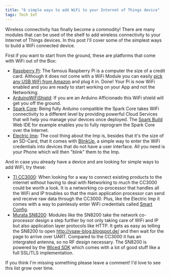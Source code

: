 ```yaml
---
title: "6 simple ways to add WiFi to your Internet of Things device"
tags: Tech IoT
---
```


Wireless connectivity has finally become a commodity! There are many modules that can be used of the shelf to add wireless connectivity to your Internet of Things devices. In this post I'll cover some of the simplest ways to build a WiFi connected device.

First if you want to start from the ground, these are platforms that come with WiFi out of the Box:

- [Raspberry Pi](http://www.raspberrypi.org/quick-start-guide): The famous Raspberry Pi is a computer the size of a credit card. Although it does not come with a WiFi Module you can easily [pick any USB WiFi from Amazon](http://www.amazon.com/s?ie=UTF8&field-keywords=usb%20wifi&index=blended) and plug it in. Done! Your Pi is now WiFi enabled and you are ready to start working on your App and not the Networking.
- [ArduinoWiFiShield](http://arduino.cc/en/Main/ArduinoWiFiShield): If you are an Arduino Afficionado this WiFi shield will get you off the ground.
- [Spark Core](https://www.spark.io/): Being fully Arduino compatible the Spark Core takes WiFi connectivity to a different level by providing powerful Cloud Services that will help you manage your devices once deployed. The [Spark Build](http://docs.spark.io/#/start/writing-core-firmware-spark-build-our-web-ide) Web IDE for example enables you to fully reprogram the Spark Core over the Internet.
- [Electric Imp](http://electricimp.com/): The cool thing about the Imp is, besides that it's the size of an SD-Card, that it comes with [BlinkUp](http://electricimp.com/docs/gettingstarted/1-blinkup/), a simple way to enter the WiFi credentials into devices that do not have a user interface. All you need is your Phone which will then "blink" them to the Imp.

And in case you already have a device and are looking for simple ways to add WiFi, try these:

- [TI CC3000](http://www.ti.com/product/cc3000): When looking for a way to connect existing products to the internet without having to deal with Networking to much the CC3000 could be worth a look. It is a networking co-processor that handles all the WiFi and IP troubles so that the main application processor can send and receive raw data through the CC3000. Plus, like the Electric Imp it comes with a way to painlessly enter WiFi credentials called [Smart Config](http://processors.wiki.ti.com/index.php/CC3000_Smart_Config).
- [Murata SN8200](http://processors.wiki.ti.com/index.php/CC3000_Smart_Config): Modules like the SN8200 take the network co-processor design a step further by not only taking care of WiFi and IP but also application layer protocols like HTTP. It gets as easy as telling the SN8200 to open http://vsaw-blog.blogspot.de/ and then wait for the page to arrive over UART. Compared to the CC3000 it has an intergrated antenna, so no RF design necessary. The SN8200 is powered by the [Wiced SDK](http://www.broadcom.com/products/wiced/wifi/) which comes with a lot of good stuff like a full SSL/TLS implementation.

If you think I'm missing something please leave a comment! I'd love to see this list grow over time.

